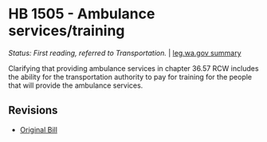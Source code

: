 # HB 1505 - Ambulance services/training
*Status: First reading, referred to Transportation.* | [leg.wa.gov summary](https://app.leg.wa.gov/billsummary?BillNumber=1505&Year=2021)

Clarifying that providing ambulance services in chapter 36.57 RCW includes the ability for the transportation authority to pay for training for the people that will provide the ambulance services.

## Revisions
* [Original Bill](1/)